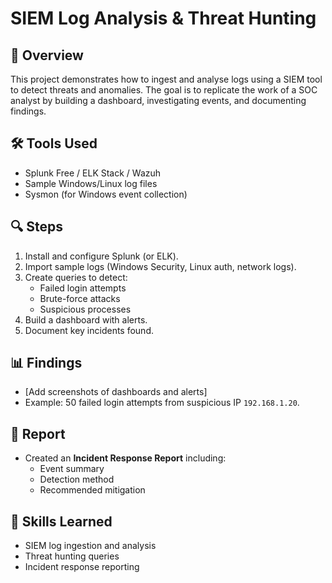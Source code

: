 # SIEM Log Analysis & Threat Hunting

## 📌 Overview
This project demonstrates how to ingest and analyse logs using a SIEM tool to detect threats and anomalies. The goal is to replicate the work of a SOC analyst by building a dashboard, investigating events, and documenting findings.

## 🛠 Tools Used
- Splunk Free / ELK Stack / Wazuh
- Sample Windows/Linux log files
- Sysmon (for Windows event collection)

## 🔍 Steps
1. Install and configure Splunk (or ELK).
2. Import sample logs (Windows Security, Linux auth, network logs).
3. Create queries to detect:
   - Failed login attempts
   - Brute-force attacks
   - Suspicious processes
4. Build a dashboard with alerts.
5. Document key incidents found.

## 📊 Findings
- [Add screenshots of dashboards and alerts]
- Example: 50 failed login attempts from suspicious IP `192.168.1.20`.

## 📑 Report
- Created an **Incident Response Report** including:
  - Event summary
  - Detection method
  - Recommended mitigation

## 🎯 Skills Learned
- SIEM log ingestion and analysis
- Threat hunting queries
- Incident response reporting
